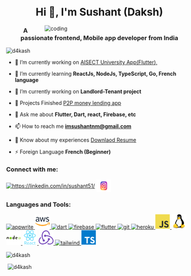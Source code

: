 
<h1 align="center">Hi 👋, I'm Sushant (Daksh)</h1>
<img align="right" alt="coding" width="400" src="https://raw.githubusercontent.com/TheDudeThatCode/TheDudeThatCode/master/Assets/Developer.gif">
<h3 align="center">A passionate frontend, Mobile app developer from India</h3>

<p align="left"> <img src="https://komarev.com/ghpvc/?username=d4kash&label=Profile%20views&color=0e75b6&style=flat" alt="d4kash" /> </p>

- 🔭 I’m currently working on [AISECT University App(Flutter),](https://gitfront.io/r/user-5836234/dMv6bguXZsoE/aisect-user/)

- 🌱 I’m currently learning **ReactJs, NodeJs, TypeScript, Go, French language**

- 🔭 I’m currently working on **Landlord-Tenant project**

- 🔭 Projects Finished [P2P money lending app](https://subhras.co/login)

- 💬 Ask me about **Flutter, Dart, react, Firebase, etc**

- 📫 How to reach me **imsushantnm@gmail.com**

- 📄 Know about my experiences [Downlaod Resume](https://drive.google.com/file/d/1B_-kTE6GjAC4VJvpo_Z1AUgNYiukthM2/view?usp=share_link)

- ⚡ Foreign Language **French (Beginner)**

<h3 align="left">Connect with me:</h3>
<p align="left">
<a href="https://linkedin.com/in/https://linkedin.com/in/sushant51/" target="blank"><img align="center" src="https://raw.githubusercontent.com/rahuldkjain/github-profile-readme-generator/master/src/images/icons/Social/linked-in-alt.svg" alt="https://linkedin.com/in/sushant51/" height="30" width="40" /></a>
<a href="https://instagram.com/daksh_jhaa?igshid=ZDdkNTZiNTM=" target="blank"><img align="center" src="https://raw.githubusercontent.com/d4kash/d4kash/8f4607d20767b2a1dbb460c3cfa079bd4049b06c/Instagram-Logo.wine.svg" alt="https://instagram.com/daksh_jhaa?igshid=ZDdkNTZiNTM=" height="35" width="40" /></a>
</p>


<h3 align="left">Languages and Tools:</h3>
<p align="left"> <a href="https://appwrite.io" target="_blank" rel="noreferrer"> <img src="https://www.vectorlogo.zone/logos/appwriteio/appwriteio-icon.svg" alt="appwrite" width="40" height="40"/> </a> <a href="https://aws.amazon.com" target="_blank" rel="noreferrer"> <img src="https://raw.githubusercontent.com/devicons/devicon/master/icons/amazonwebservices/amazonwebservices-original-wordmark.svg" alt="aws" width="40" height="40"/> </a> <a href="https://dart.dev" target="_blank" rel="noreferrer"> <img src="https://www.vectorlogo.zone/logos/dartlang/dartlang-icon.svg" alt="dart" width="40" height="40"/> </a> <a href="https://firebase.google.com/" target="_blank" rel="noreferrer"> <img src="https://www.vectorlogo.zone/logos/firebase/firebase-icon.svg" alt="firebase" width="40" height="40"/> </a> <a href="https://flutter.dev" target="_blank" rel="noreferrer"> <img src="https://www.vectorlogo.zone/logos/flutterio/flutterio-icon.svg" alt="flutter" width="40" height="40"/> </a> <a href="https://git-scm.com/" target="_blank" rel="noreferrer"> <img src="https://www.vectorlogo.zone/logos/git-scm/git-scm-icon.svg" alt="git" width="40" height="40"/> </a> <a href="https://heroku.com" target="_blank" rel="noreferrer"> <img src="https://www.vectorlogo.zone/logos/heroku/heroku-icon.svg" alt="heroku" width="40" height="40"/> </a> <a href="https://developer.mozilla.org/en-US/docs/Web/JavaScript" target="_blank" rel="noreferrer"> <img src="https://raw.githubusercontent.com/devicons/devicon/master/icons/javascript/javascript-original.svg" alt="javascript" width="40" height="40"/> </a> <a href="https://www.linux.org/" target="_blank" rel="noreferrer"> <img src="https://raw.githubusercontent.com/devicons/devicon/master/icons/linux/linux-original.svg" alt="linux" width="40" height="40"/> </a> <a href="https://nodejs.org" target="_blank" rel="noreferrer"> <img src="https://raw.githubusercontent.com/devicons/devicon/master/icons/nodejs/nodejs-original-wordmark.svg" alt="nodejs" width="40" height="40"/> </a> <a href="https://reactjs.org/" target="_blank" rel="noreferrer"> <img src="https://raw.githubusercontent.com/devicons/devicon/master/icons/react/react-original-wordmark.svg" alt="react" width="40" height="40"/> </a> <a href="https://redux.js.org" target="_blank" rel="noreferrer"> <img src="https://raw.githubusercontent.com/devicons/devicon/master/icons/redux/redux-original.svg" alt="redux" width="40" height="40"/> </a> <a href="https://tailwindcss.com/" target="_blank" rel="noreferrer"> <img src="https://www.vectorlogo.zone/logos/tailwindcss/tailwindcss-icon.svg" alt="tailwind" width="40" height="40"/> </a> <a href="https://www.typescriptlang.org/" target="_blank" rel="noreferrer"> <img src="https://raw.githubusercontent.com/devicons/devicon/master/icons/typescript/typescript-original.svg" alt="typescript" width="40" height="40"/> </a> </p>

<p><img align="center" src="https://github-readme-stats.vercel.app/api/top-langs?username=d4kash&show_icons=true&locale=en&layout=compact" alt="d4kash" /></p>
<p>&nbsp;<img align="center" src="https://github-readme-stats.vercel.app/api?username=d4kash&show_icons=true&locale=en" alt="d4kash" /></p>
